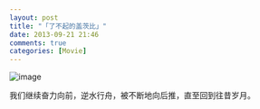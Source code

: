```yaml
---
layout: post
title: "「了不起的盖茨比」"
date: 2013-09-21 21:46
comments: true
categories: [Movie]
---
```


![image](https://pic.yupoo.com/khotyn/DbacwzbA/T4XiW.png)

我们继续奋力向前，逆水行舟，被不断地向后推，直至回到往昔岁月。